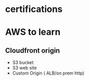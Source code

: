 # certifications

# AWS to learn 
## Cloudfront origin
- S3 bucket 
- S3 web site
- Custom Origin ( ALB/on prem http)
